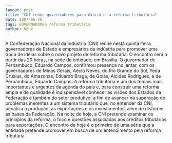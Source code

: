 ```yaml
---
layout: post
title: "CNI reúne governadores para discutir a reforma tributária"
date: 2007-06-28
tags: GOVERNADORES,reforma tributária
author: None
---
```

A Confedera&ccedil;&atilde;o Nacional da Ind&uacute;stria (CNI) re&uacute;ne nesta quinta-feira governadores de Estado e empres&aacute;rios da ind&uacute;stria para promover uma troca de id&eacute;ias sobre o novo projeto de reforma tribut&aacute;ria. O encontro ser&aacute; a partir das 20 horas, na sede da entidade, em Bras&iacute;lia. 
O governador de Pernambuco, Eduardo Campos, confirmou presen&ccedil;a no jantar, com os governadores de Minas Gerais, A&eacute;cio Neves, do Rio Grande do Sul, Yeda Crusius, do Amazonas, Eduardo Braga, de Goi&aacute;s, Alcides Rodrigues, e de Pernambuco, Eduardo Campos.
A reforma tribut&aacute;ria &eacute; um dos temais mais importantes e urgentes da agenda do pa&iacute;s e, para construir uma reforma ampla e de qualidade &eacute; indispens&aacute;vel conhecer as vis&otilde;es dos Estados da Federa&ccedil;&atilde;o e tamb&eacute;m do setor produtivo, a fim de avan&ccedil;ar na supera&ccedil;&atilde;o de problemas inerentes a um sistema tribut&aacute;rio que, no entender da CNI, penaliza a produ&ccedil;&atilde;o, as exporta&ccedil;&otilde;es e os investimentos, al&eacute;m de distorcer as bases da Federa&ccedil;&atilde;o.
Na noite de hoje, a CNI pretende examinar os princ&iacute;pios da reforma, o foco e quest&otilde;es associadas aos cr&eacute;ditos tribut&aacute;rios para exporta&ccedil;&otilde;es. O encontro de hoje &eacute; o primeiro de uma s&eacute;rie que a entidade pretende promover em busca de um entendimento pela reforma tribut&aacute;ria. 
